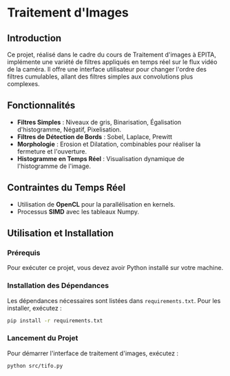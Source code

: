 # Traitement d'Images

## Introduction
Ce projet, réalisé dans le cadre du cours de Traitement d'images à EPITA, implémente une variété de filtres appliqués en temps réel sur le flux vidéo de la caméra. Il offre une interface utilisateur pour changer l'ordre des filtres cumulables, allant des filtres simples aux convolutions plus complexes.

## Fonctionnalités
- **Filtres Simples** : Niveaux de gris, Binarisation, Égalisation d'histogramme, Négatif, Pixelisation.
- **Filtres de Détection de Bords** : Sobel, Laplace, Prewitt
- **Morphologie** : Erosion et Dilatation, combinables pour réaliser la fermeture et l'ouverture.
- **Histogramme en Temps Réel** : Visualisation dynamique de l'histogramme de l'image.

## Contraintes du Temps Réel
- Utilisation de **OpenCL** pour la parallélisation en kernels.
- Processus **SIMD** avec les tableaux Numpy.

## Utilisation et Installation
### Prérequis
Pour exécuter ce projet, vous devez avoir Python installé sur votre machine.

### Installation des Dépendances
Les dépendances nécessaires sont listées dans `requirements.txt`. Pour les installer, exécutez :
```bash
pip install -r requirements.txt
```

### Lancement du Projet
Pour démarrer l'interface de traitement d'images, exécutez :
```bash
python src/tifo.py
```

